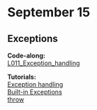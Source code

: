 # September 15
## Exceptions
**Code-along:**  
[L011_Exception_handling](https://github.com/everyloop/NEU25G-Csharp/blob/master/Code-alongs/L011_Exception_handling/Program.cs)

**Tutorials:**  
[Exception handling](https://www.tutorialsteacher.com/csharp/csharp-exception-handling)  
[Built-in Exceptions](https://www.tutorialsteacher.com/csharp/csharp-exception)  
[throw](https://www.tutorialsteacher.com/csharp/throw-csharp)  